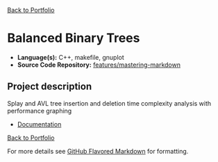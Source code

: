 [Back to Portfolio](./)

Balanced Binary Trees
===============

-   **Language(s):** C++, makefile, gnuplot
-   **Source Code Repository:** [features/mastering-markdown](https://guides.github.com/features/mastering-markdown/)  
    

## Project description

Splay and AVL tree insertion and deletion time complexity analysis with performance graphing
-   [Documentation](https://github.com/ckyleflynndev/BalancedBinaryTrees/blob/main/Documentation/BalancedBinaryTreesDoc.pdf)

[Back to Portfolio](./)

For more details see [GitHub Flavored Markdown](https://guides.github.com/features/mastering-markdown/) for formatting.


